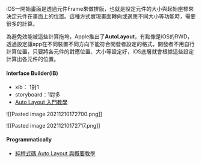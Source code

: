 iOS一開始畫面是透過元件Frame來做排版，也就是設定元件的大小與起始座標來決定元件在畫面上的位置。這種方式實現畫面轉向或適應不同大小等功能時，需要很多的計算。

為避免效能被這些計算拖垮，Apple推出了**AutoLayout**，有點像是iOS的RWD，透過設定讓app在不同裝置不同方向下能符合開發者設定的格式，開發者不用自行計算位置，只要將各元件的對應位置、大小等設定好，iOS底層就會根據這些設定計算出各元件的位置。

#### Interface Builder(IB)
- xib： 1對1
- storyboard：1對多
- [Auto Layout 入門教學](https://www.appcoda.com.tw/introduction-auto-layout/)

![[Pasted image 20211210172700.png]]

![[Pasted image 20211210172717.png]]


#### Programmatically
- [純程式碼 Auto Layout 與概要教學](https://denkeni.medium.com/純程式碼-auto-layout-與概要教學-一-6077dd73dd3f)